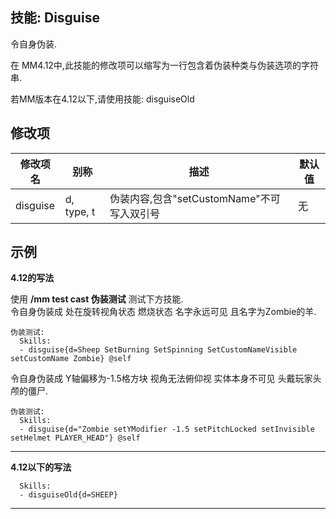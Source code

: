 技能: Disguise
--------------------------

令自身伪装.

在 MM4.12中,此技能的修改项可以缩写为一行包含着伪装种类与伪装选项的字符串.

若MM版本在4.12以下,请使用技能: disguiseOld

修改项
----------

| 修改项名 | 别称    | 描述                                                                                                    | 默认值 |
|-----------|------------|----------------------------------------------------------------------------------------------------------------|---------------|
| disguise  | d, type, t | 伪装内容,包含"setCustomName"不可写入双引号 | 无 |

示例
--------

**4.12的写法**

使用 **/mm test cast 伪装测试** 测试下方技能.  
令自身伪装成 处在旋转视角状态 燃烧状态 名字永远可见 且名字为Zombie的羊.
```
伪装测试:
  Skills:
  - disguise{d=Sheep SetBurning SetSpinning SetCustomNameVisible setCustomName Zombie} @self
```

令自身伪装成 Y轴偏移为-1.5格方块 视角无法俯仰视 实体本身不可见 头戴玩家头颅的僵尸.

```
伪装测试:
  Skills:
  - disguise{d="Zombie setYModifier -1.5 setPitchLocked setInvisible setHelmet PLAYER_HEAD"} @self
```

---------
**4.12以下的写法**

      Skills:
      - disguiseOld{d=SHEEP}

---------
